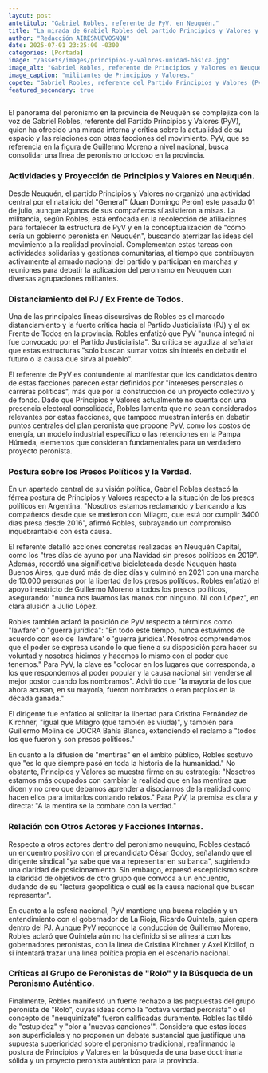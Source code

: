 ```yaml
---
layout: post
antetitulo: "Gabriel Robles, referente de PyV, en Neuquén."
title: "La mirada de Grabiel Robles del partido Principios y Valores y un llamado a la 'Causa del Pueblo'."
author: "Redacción AIRESNUEVOSNQN"
date: 2025-07-01 23:25:00 -0300
categories: [Portada]
image: "/assets/images/principios-y-valores-unidad-básica.jpg"
image_alt: "Gabriel Robles, referente de Principios y Valores en Neuquén"
image_caption: "militantes de Principios y Valores."
copete: "Gabriel Robles, referente del Partido Principios y Valores (PyV) en Neuquén, expuso la visión de su espacio sobre la actualidad peronista provincial, distanciándose del PJ y del ex Frente de Todos, a quienes acusa de priorizar intereses personales sobre un proyecto colectivo."
featured_secondary: true
---
```


El panorama del peronismo en la provincia de Neuquén se complejiza con la voz de Gabriel Robles, referente del Partido Principios y Valores (PyV), quien ha ofrecido una mirada interna y crítica sobre la actualidad de su espacio y las relaciones con otras facciones del movimiento. PyV, que se referencia en la figura de Guillermo Moreno a nivel nacional, busca consolidar una línea de peronismo ortodoxo en la provincia.

### Actividades y Proyección de Principios y Valores en Neuquén.

Desde Neuquén, el partido Principios y Valores no organizó una actividad central por el natalicio del "General" (Juan Domingo Perón) este pasado 01 de julio, aunque algunos de sus compañeros sí asistieron a misas. La militancia, según Robles, está enfocada en la recolección de afiliaciones para fortalecer la estructura de PyV y en la conceptualización de "cómo sería un gobierno peronista en Neuquén", buscando aterrizar las ideas del movimiento a la realidad provincial. Complementan estas tareas con actividades solidarias y gestiones comunitarias, al tiempo que contribuyen activamente al armado nacional del partido y participan en marchas y reuniones para debatir la aplicación del peronismo en Neuquén con diversas agrupaciones militantes.

### Distanciamiento del PJ / Ex Frente de Todos.

Una de las principales líneas discursivas de Robles es el marcado distanciamiento y la fuerte crítica hacia el Partido Justicialista (PJ) y el ex Frente de Todos en la provincia. Robles enfatizó que PyV "nunca integró ni fue convocado por el Partido Justicialista". Su crítica se agudiza al señalar que estas estructuras "solo buscan sumar votos sin interés en debatir el futuro o la causa que sirva al pueblo".

El referente de PyV es contundente al manifestar que los candidatos dentro de estas facciones parecen estar definidos por "intereses personales o carreras políticas", más que por la construcción de un proyecto colectivo y de fondo. Dado que Principios y Valores actualmente no cuenta con una presencia electoral consolidada, Robles lamenta que no sean considerados relevantes por estas facciones, que tampoco muestran interés en debatir puntos centrales del plan peronista que propone PyV, como los costos de energía, un modelo industrial específico o las retenciones en la Pampa Húmeda, elementos que consideran fundamentales para un verdadero proyecto peronista.

### Postura sobre los Presos Políticos y la Verdad.

En un apartado central de su visión política, Gabriel Robles destacó la férrea postura de Principios y Valores respecto a la situación de los presos políticos en Argentina. "Nosotros estamos reclamando y bancando a los compañeros desde que se metieron con Milagro, que está por cumplir 3400 días presa desde 2016", afirmó Robles, subrayando un compromiso inquebrantable con esta causa.

El referente detalló acciones concretas realizadas en Neuquén Capital, como los "tres días de ayuno por una Navidad sin presos políticos en 2019". Además, recordó una significativa bicicleteada desde Neuquén hasta Buenos Aires, que duró más de diez días y culminó en 2021 con una marcha de 10.000 personas por la libertad de los presos políticos. Robles enfatizó el apoyo irrestricto de Guillermo Moreno a todos los presos políticos, asegurando: "nunca nos lavamos las manos con ninguno. Ni con López", en clara alusión a Julio López.

Robles también aclaró la posición de PyV respecto a términos como "lawfare" o "guerra jurídica": "En todo este tiempo, nunca estuvimos de acuerdo con eso de 'lawfare' o 'guerra jurídica'. Nosotros comprendemos que el poder se expresa usando lo que tiene a su disposición para hacer su voluntad y nosotros hicimos y hacemos lo mismo con el poder que tenemos." Para PyV, la clave es "colocar en los lugares que corresponda, a los que respondemos al poder popular y la causa nacional sin venderse al mejor postor cuando los nombramos". Advirtió que "la mayoría de los que ahora acusan, en su mayoría, fueron nombrados o eran propios en la década ganada."

El dirigente fue enfático al solicitar la libertad para Cristina Fernández de Kirchner, "igual que Milagro (que también es viuda)", y también para Guillermo Molina de UOCRA Bahía Blanca, extendiendo el reclamo a "todos los que fueron y son presos políticos."

En cuanto a la difusión de "mentiras" en el ámbito público, Robles sostuvo que "es lo que siempre pasó en toda la historia de la humanidad." No obstante, Principios y Valores se muestra firme en su estrategia: "Nosotros estamos más ocupados con cambiar la realidad que en las mentiras que dicen y no creo que debamos aprender a disociarnos de la realidad como hacen ellos para imitarlos contando relatos." Para PyV, la premisa es clara y directa: "A la mentira se la combate con la verdad."

### Relación con Otros Actores y Facciones Internas.

Respecto a otros actores dentro del peronismo neuquino, Robles destacó un encuentro positivo con el precandidato César Godoy, señalando que el dirigente sindical "ya sabe qué va a representar en su banca", sugiriendo una claridad de posicionamiento. Sin embargo, expresó escepticismo sobre la claridad de objetivos de otro grupo que convoca a un encuentro, dudando de su "lectura geopolítica o cuál es la causa nacional que buscan representar".

En cuanto a la esfera nacional, PyV mantiene una buena relación y un entendimiento con el gobernador de La Rioja, Ricardo Quintela, quien opera dentro del PJ. Aunque PyV reconoce la conducción de Guillermo Moreno, Robles aclaró que Quintela aún no ha definido si se alineará con los gobernadores peronistas, con la línea de Cristina Kirchner y Axel Kicillof, o si intentará trazar una línea política propia en el escenario nacional.

### Críticas al Grupo de Peronistas de "Rolo" y la Búsqueda de un Peronismo Auténtico.

Finalmente, Robles manifestó un fuerte rechazo a las propuestas del grupo peronista de "Rolo", cuyas ideas como la "octava verdad peronista" o el concepto de "neuquinízate" fueron calificadas duramente. Robles las tildó de "estupidez" y "olor a 'nuevas canciones'". Considera que estas ideas son superficiales y no proponen un debate sustancial que justifique una supuesta superioridad sobre el peronismo tradicional, reafirmando la postura de Principios y Valores en la búsqueda de una base doctrinaria sólida y un proyecto peronista auténtico para la provincia.